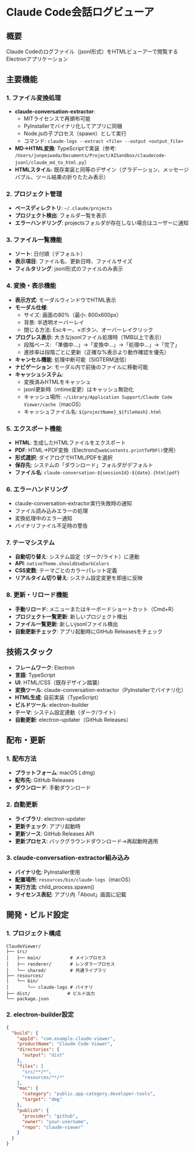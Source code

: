 # Claude Code会話ログビューア

## 概要
Claude Codeのログファイル（jsonl形式）をHTMLビューアーで閲覧するElectronアプリケーション

## 主要機能

### 1. ファイル変換処理
- **claude-conversation-extractor**: 
  - MITライセンスで再頒布可能
  - PyInstallerでバイナリ化してアプリに同梱
  - Node.jsの子プロセス（spawn）として実行
  - コマンド: `claude-logs --extract <file> --output <output_file>`
- **MD→HTML変換**: TypeScriptで実装（参考: `/Users/junpeiwada/Documents/Project/AISandbox/claudecode-jsonl/claude_md_to_html.py`）
- **HTMLスタイル**: 既存実装と同等のデザイン（グラデーション、メッセージバブル、ツール結果の折りたたみ表示）

### 2. プロジェクト管理
- **ベースディレクトリ**: `~/.claude/projects`
- **プロジェクト検出**: フォルダ一覧を表示
- **エラーハンドリング**: projectsフォルダが存在しない場合はユーザーに通知

### 3. ファイル一覧機能
- **ソート**: 日付順（デフォルト）
- **表示項目**: ファイル名、更新日時、ファイルサイズ
- **フィルタリング**: jsonl形式のファイルのみ表示

### 4. 変換・表示機能
- **表示方式**: モーダルウィンドウでHTML表示
- **モーダル仕様**: 
  - サイズ: 画面の80%（最小: 800x600px）
  - 背景: 半透明オーバーレイ
  - 閉じる方法: Escキー、×ボタン、オーバーレイクリック
- **プログレス表示**: 大きなjsonlファイル処理時（1MB以上で表示）
  - 段階ベース: 「準備中...」→「変換中...」→「処理中...」→「完了」
  - 進捗率は段階ごとに更新（正確な%表示より動作確認を優先）
- **キャンセル機能**: 処理中断可能（SIGTERM送信）
- **ナビゲーション**: モーダル内で前後のファイルに移動可能
- **キャッシュシステム**: 
  - 変換済みHTMLをキャッシュ
  - jsonl更新時（mtime変更）はキャッシュ無効化
  - キャッシュ場所: `~/Library/Application Support/Claude Code Viewer/cache`（macOS）
  - キャッシュファイル名: `${projectName}_${fileHash}.html`

### 5. エクスポート機能
- **HTML**: 生成したHTMLファイルをエクスポート
- **PDF**: HTML→PDF変換（Electronの`webContents.printToPDF()`使用）
- **形式選択**: ダイアログでHTML/PDFを選択
- **保存先**: システムの「ダウンロード」フォルダがデフォルト
- **ファイル名**: `claude-conversation-${sessionId}-${date}.{html|pdf}`

### 6. エラーハンドリング
- claude-conversation-extractor実行失敗時の通知
- ファイル読み込みエラーの処理
- 変換処理中のエラー通知
- バイナリファイル不足時の警告

### 7. テーマシステム
- **自動切り替え**: システム設定（ダーク/ライト）に連動
- **API**: `nativeTheme.shouldUseDarkColors`
- **CSS変数**: テーマごとのカラーパレット定義
- **リアルタイム切り替え**: システム設定変更を即座に反映

### 8. 更新・リロード機能
- **手動リロード**: メニューまたはキーボードショートカット（Cmd+R）
- **プロジェクト一覧更新**: 新しいプロジェクト検出
- **ファイル一覧更新**: 新しいjsonlファイル検出
- **自動更新チェック**: アプリ起動時にGitHub Releasesをチェック

## 技術スタック
- **フレームワーク**: Electron
- **言語**: TypeScript
- **UI**: HTML/CSS（既存デザイン踏襲）
- **変換ツール**: claude-conversation-extractor（PyInstallerでバイナリ化）
- **HTML生成**: 自前実装（TypeScript）
- **ビルドツール**: electron-builder
- **テーマ**: システム設定連動（ダーク/ライト）
- **自動更新**: electron-updater（GitHub Releases）

## 配布・更新
### 1. 配布方法
- **プラットフォーム**: macOS (.dmg)
- **配布先**: GitHub Releases
- **ダウンロード**: 手動ダウンロード

### 2. 自動更新
- **ライブラリ**: electron-updater
- **更新チェック**: アプリ起動時
- **更新ソース**: GitHub Releases API
- **更新プロセス**: バックグラウンドダウンロード→再起動時適用

### 3. claude-conversation-extractor組み込み
- **バイナリ化**: PyInstaller使用
- **配置場所**: `resources/bin/claude-logs`（macOS）
- **実行方法**: child_process.spawn()
- **ライセンス表記**: アプリ内「About」画面に記載

## 開発・ビルド設定
### 1. プロジェクト構成
```
ClaudeViewer/
├── src/
│   ├── main/           # メインプロセス
│   ├── renderer/       # レンダラープロセス
│   └── shared/         # 共通ライブラリ
├── resources/
│   └── bin/
│       └── claude-logs # バイナリ
├── dist/              # ビルド出力
└── package.json
```

### 2. electron-builder設定
```json
{
  "build": {
    "appId": "com.example.claude-viewer",
    "productName": "Claude Code Viewer",
    "directories": {
      "output": "dist"
    },
    "files": [
      "src/**/*",
      "resources/**/*"
    ],
    "mac": {
      "category": "public.app-category.developer-tools",
      "target": "dmg"
    },
    "publish": {
      "provider": "github",
      "owner": "your-username",
      "repo": "claude-viewer"
    }
  }
}
```

